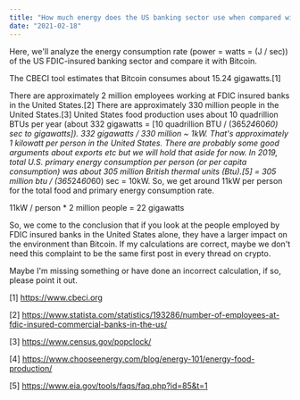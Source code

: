 ```yaml
---
title: "How much energy does the US banking sector use when compared with Bitcoin?"
date: "2021-02-18"
---
```


Here, we'll analyze the energy consumption rate (power = watts = (J / sec)) of
the US FDIC-insured banking sector and compare it with Bitcoin.

The CBECI tool estimates that Bitcoin consumes about 15.24 gigawatts.[1]

There are approximately 2 million employees working at FDIC insured banks in
the United States.[2] There are approximately 330 million people in the United
States.[3] United States food production uses about 10 quadrillion BTUs per
year (about 332 gigawatts = [10 quadrillion BTU / (365*24*60*60) sec to
gigawatts]). 332 gigawatts / 330 million ~ 1kW. That's approximately 1 kilowatt
per person in the United States. There are probably some good arguments about
exports etc but we will hold that aside for now. In 2019, total U.S. primary
energy consumption per person (or per capita consumption) was about 305 million
British thermal units (Btu).[5] = 305 million btu / (365*24*60*60) sec = 10kW.
So, we get around 11kW per person for the total food and primary energy
consumption rate.

11kW / person \* 2 million people = 22 gigawatts

So, we come to the conclusion that if you look at the people employed by FDIC
insured banks in the United States alone, they have a larger impact on the
environment than Bitcoin. If my calculations are correct, maybe we don't need
this complaint to be the same first post in every thread on crypto.

Maybe I'm missing something or have done an incorrect calculation, if so, please point it out.

[1] https://www.cbeci.org

[2] https://www.statista.com/statistics/193286/number-of-employees-at-fdic-insured-commercial-banks-in-the-us/

[3] https://www.census.gov/popclock/

[4] https://www.chooseenergy.com/blog/energy-101/energy-food-production/

[5] https://www.eia.gov/tools/faqs/faq.php?id=85&t=1
